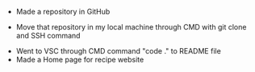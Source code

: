 - Made a repository in GitHub 
* Move that repository in my local machine through CMD with git clone and SSH command 
+ Went to VSC through CMD command "code ." to README file
+ Made a Home page for recipe website